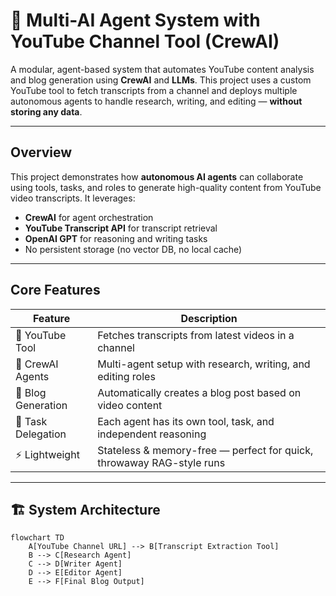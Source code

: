# 🤖 Multi-AI Agent System with YouTube Channel Tool (CrewAI)

A modular, agent-based system that automates YouTube content analysis and blog generation using **CrewAI** and **LLMs**. This project uses a custom YouTube tool to fetch transcripts from a channel and deploys multiple autonomous agents to handle research, writing, and editing — **without storing any data**.

---

##  Overview

This project demonstrates how **autonomous AI agents** can collaborate using tools, tasks, and roles to generate high-quality content from YouTube video transcripts. It leverages:

-  **CrewAI** for agent orchestration  
-  **YouTube Transcript API** for transcript retrieval  
-  **OpenAI GPT** for reasoning and writing tasks  
-  No persistent storage (no vector DB, no local cache)

---

##  Core Features

| Feature                | Description                                                                 |
|------------------------|-----------------------------------------------------------------------------|
| 🎥 YouTube Tool        | Fetches transcripts from latest videos in a channel                         |
| 👥 CrewAI Agents       | Multi-agent setup with research, writing, and editing roles                 |
| 📄 Blog Generation     | Automatically creates a blog post based on video content                    |
| 🧰 Task Delegation     | Each agent has its own tool, task, and independent reasoning                |
| ⚡ Lightweight          | Stateless & memory-free — perfect for quick, throwaway RAG-style runs       |

---

## 🏗️ System Architecture

```mermaid
flowchart TD
    A[YouTube Channel URL] --> B[Transcript Extraction Tool]
    B --> C[Research Agent]
    C --> D[Writer Agent]
    D --> E[Editor Agent]
    E --> F[Final Blog Output]

